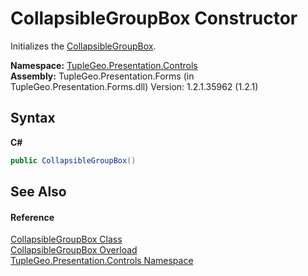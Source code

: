 # CollapsibleGroupBox Constructor 
 

Initializes the <a href="T_TupleGeo_Presentation_Controls_CollapsibleGroupBox">CollapsibleGroupBox</a>.

**Namespace:**&nbsp;<a href="N_TupleGeo_Presentation_Controls">TupleGeo.Presentation.Controls</a><br />**Assembly:**&nbsp;TupleGeo.Presentation.Forms (in TupleGeo.Presentation.Forms.dll) Version: 1.2.1.35962 (1.2.1)

## Syntax

**C#**<br />
``` C#
public CollapsibleGroupBox()
```


## See Also


#### Reference
<a href="T_TupleGeo_Presentation_Controls_CollapsibleGroupBox">CollapsibleGroupBox Class</a><br /><a href="Overload_TupleGeo_Presentation_Controls_CollapsibleGroupBox__ctor">CollapsibleGroupBox Overload</a><br /><a href="N_TupleGeo_Presentation_Controls">TupleGeo.Presentation.Controls Namespace</a><br />